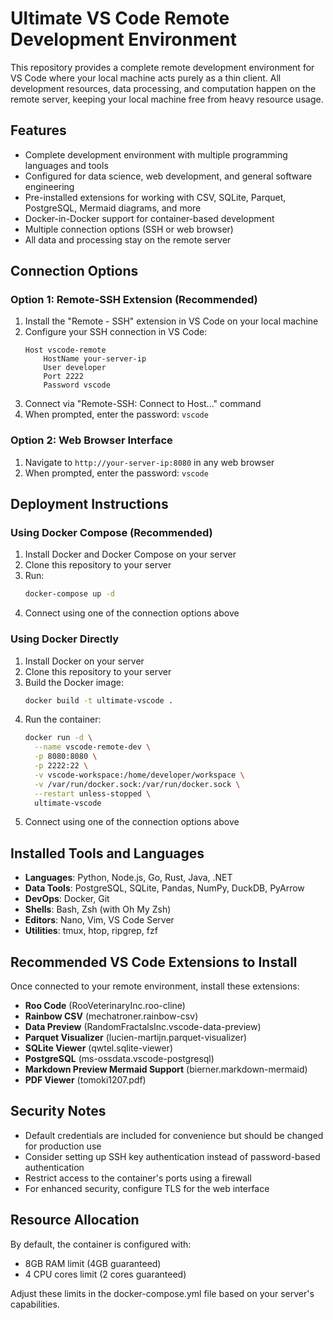 # Ultimate VS Code Remote Development Environment

This repository provides a complete remote development environment for VS Code where your local machine acts purely as a thin client. All development resources, data processing, and computation happen on the remote server, keeping your local machine free from heavy resource usage.

## Features

- Complete development environment with multiple programming languages and tools
- Configured for data science, web development, and general software engineering
- Pre-installed extensions for working with CSV, SQLite, Parquet, PostgreSQL, Mermaid diagrams, and more
- Docker-in-Docker support for container-based development
- Multiple connection options (SSH or web browser)
- All data and processing stay on the remote server

## Connection Options

### Option 1: Remote-SSH Extension (Recommended)

1. Install the "Remote - SSH" extension in VS Code on your local machine
2. Configure your SSH connection in VS Code:
   ```
   Host vscode-remote
       HostName your-server-ip
       User developer
       Port 2222
       Password vscode
   ```
3. Connect via "Remote-SSH: Connect to Host..." command
4. When prompted, enter the password: `vscode`

### Option 2: Web Browser Interface

1. Navigate to `http://your-server-ip:8080` in any web browser
2. When prompted, enter the password: `vscode`

## Deployment Instructions

### Using Docker Compose (Recommended)

1. Install Docker and Docker Compose on your server
2. Clone this repository to your server
3. Run:
   ```bash
   docker-compose up -d
   ```
4. Connect using one of the connection options above

### Using Docker Directly

1. Install Docker on your server
2. Clone this repository to your server
3. Build the Docker image:
   ```bash
   docker build -t ultimate-vscode .
   ```
4. Run the container:
   ```bash
   docker run -d \
     --name vscode-remote-dev \
     -p 8080:8080 \
     -p 2222:22 \
     -v vscode-workspace:/home/developer/workspace \
     -v /var/run/docker.sock:/var/run/docker.sock \
     --restart unless-stopped \
     ultimate-vscode
   ```
5. Connect using one of the connection options above

## Installed Tools and Languages

- **Languages**: Python, Node.js, Go, Rust, Java, .NET
- **Data Tools**: PostgreSQL, SQLite, Pandas, NumPy, DuckDB, PyArrow
- **DevOps**: Docker, Git
- **Shells**: Bash, Zsh (with Oh My Zsh)
- **Editors**: Nano, Vim, VS Code Server
- **Utilities**: tmux, htop, ripgrep, fzf

## Recommended VS Code Extensions to Install

Once connected to your remote environment, install these extensions:

- **Roo Code** (RooVeterinaryInc.roo-cline)
- **Rainbow CSV** (mechatroner.rainbow-csv)
- **Data Preview** (RandomFractalsInc.vscode-data-preview)
- **Parquet Visualizer** (lucien-martijn.parquet-visualizer)
- **SQLite Viewer** (qwtel.sqlite-viewer)
- **PostgreSQL** (ms-ossdata.vscode-postgresql)
- **Markdown Preview Mermaid Support** (bierner.markdown-mermaid)
- **PDF Viewer** (tomoki1207.pdf)

## Security Notes

- Default credentials are included for convenience but should be changed for production use
- Consider setting up SSH key authentication instead of password-based authentication
- Restrict access to the container's ports using a firewall
- For enhanced security, configure TLS for the web interface

## Resource Allocation

By default, the container is configured with:
- 8GB RAM limit (4GB guaranteed)
- 4 CPU cores limit (2 cores guaranteed)

Adjust these limits in the docker-compose.yml file based on your server's capabilities.